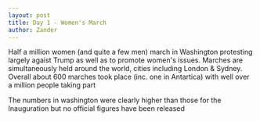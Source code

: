```yaml
---
layout: post
title: Day 1 - Women's March
author: Zander
---
```


Half a million women (and quite a few men) march in Washington protesting largely agaist Trump as well as to promote women's issues. Marches are simultaneously held around the world, cities including London & Sydney. Overall about 600 marches took place (inc. one in Antartica) with well over a million people taking part

The numbers in washington were clearly higher than those for the Inauguration but no official figures have been released
